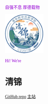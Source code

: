 <style media="screen, print">
        @font-face {
            font-family: "Unifont";
            src: url("/unifont-14.0.01.woff2");
        }

        body {font-family: "Unifont"}
        p{color:#9400D3;}  
    </style>
<p>自强不息 厚德载物</p> 

![logo](/images/Qingjin.png)


Hi!
We're
# 清锦


<a href="Https://github.com/C2307/C2307.github.io" target="_blank" rel="noopener">GitHub repo</a>
<a href="#/README">主站</a>

